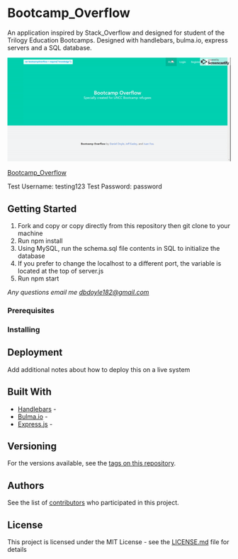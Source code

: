 # Bootcamp_Overflow

An application inspired by Stack_Overflow and designed for student of the Trilogy Education Bootcamps. Designed with handlebars, bulma.io, express servers and a SQL database.

![Bootcamp_Overflow](/public/assets/images/bootcampoverflow.gif)

[Bootcamp_Overflow](https://bootcamp-overflow.herokuapp.com/)

Test Username: testing123
Test Password: password

## Getting Started

1. Fork and copy or copy directly from this repository then git clone to your machine
1. Run npm install 
1. Using MySQL, run the schema.sql file contents in SQL to initialize the database
1. If you prefer to change the localhost to a different port, the variable is located at the top of server.js
1. Run npm start

_Any questions email me [dbdoyle182@gmail.com](dbdoyle182@gmail.com)_


### Prerequisites


### Installing





## Deployment

Add additional notes about how to deploy this on a live system

## Built With

* [Handlebars]() - 
* [Bulma.io]() - 
* [Express.js]() - 

## Versioning

 For the versions available, see the [tags on this repository](https://github.com/dbdoyle182/Bootcamp-Overflow/tags). 

## Authors

See the list of [contributors](https://github.com/dbdoyle182/Bootcamp-Overflow/contributors) who participated in this project.

## License

This project is licensed under the MIT License - see the [LICENSE.md](LICENSE.md) file for details


